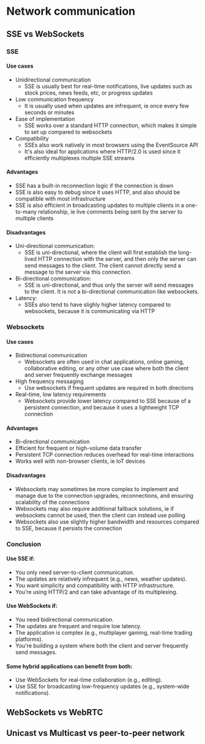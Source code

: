 # Network communication

## SSE vs WebSockets

### SSE

#### Use cases

- Unidirectional communication
  - SSE is usually best for real-time notifications, live updates such as stock prices, news feeds, etc, or progress updates
- Low communication frequency
  - It is usually used when updates are infrequent, ie once every few seconds or minutes
- Ease of implementation
  - SSE works over a standard HTTP connection, which makes it simple to set up compared to websockets
- Compatibility
  - SSEs also work natively in most browsers using the EventSource API
  - It's also ideal for applications where HTTP/2.0 is used since it efficiently multiplexes multiple SSE streams
  
#### Advantages

- SSE has a built-in reconnection logic if the connection is down
- SSE is also easy to debug since it uses HTTP, and also should be compatible with most infrastructure
- SSE is also efficient in broadcasting updates to multiple clients in a one-to-many relationship, ie live comments being sent by the server to multiple clients

#### Disadvantages

- Uni-directional communication:
  - SSE is uni-directional, where the client will first establish the long-lived HTTP connection with the server, and then only the server can send messages to the client. The client cannot directly send a message to the server via this connection.
- Bi-directional communication:
  - SSE is uni-directional, and thus only the server will send messages to the client. It is not a bi-directional communication like websockets.
- Latency:
  - SSEs also tend to have slighly higher latency compared to websockets, because it is communicating via HTTP

### Websockets

#### Use cases

- Bidirectional communication
  - Websockets are often used in chat applications, online gaming, collaborative editing, or any other use case where both the client and server frequently exchange messages
- High frequency messaging
  - Use websockets if frequent updates are required in both directions
- Real-time, low latency requirements
  - Websockets provide lower latency compared to SSE because of a persistent connection, and because it uses a lightweight TCP connection

#### Advantages

- Bi-directional communication
- Efficient for frequent or high-volume data transfer
- Persistent TCP connection reduces overhead for real-time interactions
- Works well with non-browser clients, ie IoT devices

#### Disadvantages

- Websockets may sometimes be more complex to implement and manage due to the connection upgrades, reconnections, and ensuring scalability of the connections
- Websockets may also require additional fallback solutions, ie if websockets cannot be used, then the client can instead use polling
- Websockets also use slightly higher bandwidth and resources compared to SSE, because it persists the connection

### Conclusion

#### Use SSE if:

- You only need server-to-client communication.
- The updates are relatively infrequent (e.g., news, weather updates).
- You want simplicity and compatibility with HTTP infrastructure.
- You’re using HTTP/2 and can take advantage of its multiplexing.

#### Use WebSockets if:

- You need bidirectional communication.
- The updates are frequent and require low latency.
- The application is complex (e.g., multiplayer gaming, real-time trading platforms).
- You're building a system where both the client and server frequently send messages.

#### Some hybrid applications can benefit from both:

- Use WebSockets for real-time collaboration (e.g., editing).
- Use SSE for broadcasting low-frequency updates (e.g., system-wide notifications).

## WebSockets vs WebRTC

## Unicast vs Multicast vs peer-to-peer network


